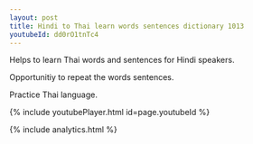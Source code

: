 ```yaml
---
layout: post
title: Hindi to Thai learn words sentences dictionary 1013 
youtubeId: dd0rO1tnTc4
---
```

 
 
Helps to learn Thai words and sentences for Hindi speakers.

Opportunitiy to repeat the words sentences. 

Practice Thai language. 
 
{% include youtubePlayer.html id=page.youtubeId %}
 
 
{% include analytics.html %}